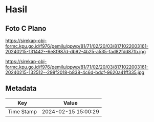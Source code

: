 # Hasil

## Foto C Plano

https://sirekap-obj-formc.kpu.go.id/f976/pemilu/ppwp/81/71/02/20/03/8171022003161-20240215-131442--6e8f987d-db92-4b25-a535-fad82fdd87fb.jpg

https://sirekap-obj-formc.kpu.go.id/f976/pemilu/ppwp/81/71/02/20/03/8171022003161-20240215-132512--298f2018-b838-4c6d-bdcf-9620a41ff335.jpg


## Metadata

| Key        | Value               |
| ---------- | ------------------- |
| Time Stamp | 2024-02-15 15:00:29 |



